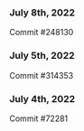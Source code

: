 ### July 8th, 2022

Commit #248130

### July 5th, 2022

Commit #314353


### July 4th, 2022

Commit #72281
